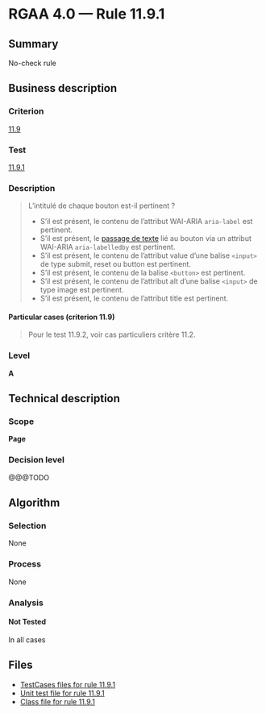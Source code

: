 # RGAA 4.0 — Rule 11.9.1

## Summary

No-check rule

## Business description

### Criterion

[11.9](https://www.numerique.gouv.fr/publications/rgaa-accessibilite/methode/criteres/#crit-11-9)

### Test

[11.9.1](https://www.numerique.gouv.fr/publications/rgaa-accessibilite/methode/criteres/#test-11-9-1)

### Description

> L’intitulé de chaque bouton est-il pertinent ?
> 
> * S’il est présent, le contenu de l’attribut WAI-ARIA `aria-label` est pertinent.
> * S’il est présent, le [passage de texte](https://www.numerique.gouv.fr/publications/rgaa-accessibilite/methode/glossaire/#passage-de-texte-lie-par-aria-labelledby-ou-aria-describedby) lié au bouton via un attribut WAI-ARIA `aria-labelledby` est pertinent.
> * S’il est présent, le contenu de l’attribut value d’une balise `<input>` de type submit, reset ou button est pertinent.
> * S’il est présent, le contenu de la balise `<button>` est pertinent.
> * S’il est présent, le contenu de l’attribut alt d’une balise `<input>` de type image est pertinent.
> * S’il est présent, le contenu de l’attribut title est pertinent.

#### Particular cases (criterion 11.9)

> Pour le test 11.9.2, voir cas particuliers critère 11.2.

### Level

**A**


## Technical description

### Scope

**Page**

### Decision level

@@@TODO


## Algorithm

### Selection

None

### Process

None

### Analysis

#### Not Tested

In all cases


## Files

- [TestCases files for rule 11.9.1](https://gitlab.com/asqatasun/Asqatasun/-/tree/master/rules/rules-rgaa4.0/src/test/resources/testcases/rgaa40/Rgaa40Rule110901/)
- [Unit test file for rule 11.9.1](https://gitlab.com/asqatasun/Asqatasun/-/blob/master/rules/rules-rgaa4.0/src/test/java/org/asqatasun/rules/rgaa40/Rgaa40Rule110901Test.java)
- [Class file for rule 11.9.1](https://gitlab.com/asqatasun/Asqatasun/-/blob/master/rules/rules-rgaa4.0/src/main/java/org/asqatasun/rules/rgaa40/Rgaa40Rule110901.java)


